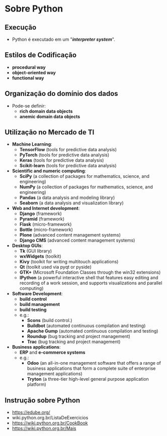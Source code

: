# Sobre Python

## Execução
- Python é executado em um "***interpreter system***".

## Estilos de Codificação
- **procedural way**
- **object-oriented way**
- **functional way**

## Organização do domínio dos dados
- Pode-se definir:
    - **rich domain data objects**
    - **anemic domain data objects**

## Utilização no Mercado de TI
- **Machine Learning**:
    - **TensorFlow** (tools for predictive data analysis)
    - **PyTorch** (tools for predictive data analysis)
    - **Keras** (tools for predictive data analysis)
    - **Scikit-learn** (tools for predictive data analysis)
- **Scientific and numeric computing**:
    - **SciPy** (a collection of packages for mathematics, science, and engineering)
    - **NumPy** (a collection of packages for mathematics, science, and engineering)
    - **Pandas** (a data analysis and modeling library)
    - **Seaborn** (a data analysis and visualization library)
- **Web and Internet development**:
    - **Django** (framework)
    - **Pyramid** (framework)
    - **Flask** (micro-framework)
    - **Bottle** (micro-framework)
    - **Plone** (advanced content management systems) 
    - **Django CMS** (advanced content management systems)
- **Desktop GUIs**:
    - **Tk** (GUI library)
    - **wxWidgets** (toolkit)
    - **Kivy** (toolkit for writing multitouch applications)
    - **Qt** (toolkit used via pyqt or pyside)
    - **GTK+** (Microsoft Foundation Classes through the win32 extensions)
    - **IPython** (a powerful interactive shell that features easy editing and recording of a work session, and supports visualizations and parallel computing)
- **Software Development**:
    - **build control**
    - **build management**
    - **build testing**
    - e.g.: 
        - **Scons** (build control.)
        - **Buildbot** (automated continuous compilation and testing)
        - **Apache Gump** (automated continuous compilation and testing)
        - **Roundup** (bug tracking and project management)
        - **Trac** (bug tracking and project management)
- **Business applications**:
    - **ERP** and **e-commerce systems**
    - e.g.:
        - **Odoo** (an all-in-one management software that offers a range of business applications that form a complete suite of enterprise management applications)
        - **Tryton** (a three-tier high-level general purpose application platform)

## Instrução sobre Python
- https://edube.org/
- wiki.python.org.br/ListaDeExercicios
- https://wiki.python.org.br/CookBook
- https://wiki.python.org.br/Mais